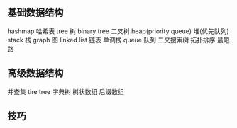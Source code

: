 ## 基础数据结构
hashmap 哈希表
tree 树
binary tree 二叉树
heap(priority queue) 堆(优先队列)
stack 栈
graph 图
linked list 链表
单调栈
queue 队列
二叉搜索树
拓扑排序
最短路

## 高级数据结构
并查集
tire tree 字典树
树状数组
后缀数组

## 技巧